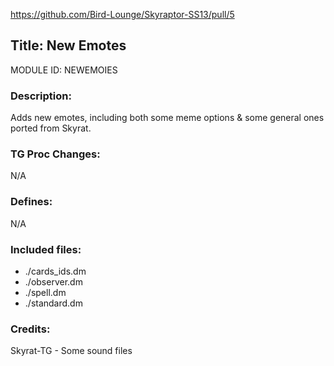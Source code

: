 https://github.com/Bird-Lounge/Skyraptor-SS13/pull/5

## Title: New Emotes

MODULE ID: NEWEMOIES

### Description:

Adds new emotes, including both some meme options & some general ones ported from Skyrat.

### TG Proc Changes:

N/A

### Defines:

N/A

### Included files:

- ./cards_ids.dm
- ./observer.dm
- ./spell.dm
- ./standard.dm

### Credits:

Skyrat-TG - Some sound files
